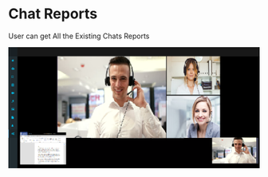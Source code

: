 # Chat Reports

User can get All the Existing Chats Reports 

![](../.gitbook/assets/image%20%28125%29.png)

